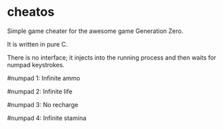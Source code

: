 # cheatos
Simple game cheater for the awesome game Generation Zero.

It is written in pure C.

There is no interface; it injects into the running process and then waits for numpad keystrokes.

#numpad 1: Infinite ammo

#numpad 2: Infinite life

#numpad 3: No recharge

#numpad 4: Infinite stamina

